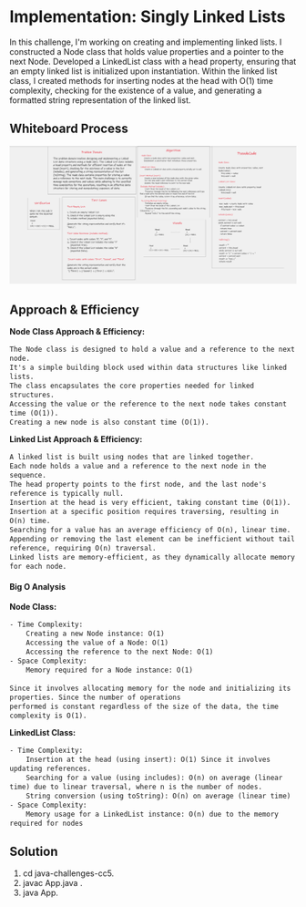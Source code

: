 
# Implementation: Singly Linked Lists
In this challenge, I'm working on creating and implementing linked lists. I constructed a Node class
that holds value properties and a pointer to the next Node. Developed a LinkedList class with a head 
property, ensuring that an empty linked list is initialized upon instantiation. Within the linked list 
class, I created methods for inserting nodes at the head with O(1) time complexity, checking for the existence
of a value, and generating a formatted string representation of the linked list.


## Whiteboard Process
![White Board](./app/src/main/resources/assets/cc5whiteboard.png)


## Approach & Efficiency

**Node Class Approach & Efficiency:**

    The Node class is designed to hold a value and a reference to the next node.
    It's a simple building block used within data structures like linked lists.
    The class encapsulates the core properties needed for linked structures.
    Accessing the value or the reference to the next node takes constant time (O(1)).
    Creating a new node is also constant time (O(1)).

**Linked List Approach & Efficiency:**

    A linked list is built using nodes that are linked together.
    Each node holds a value and a reference to the next node in the sequence.
    The head property points to the first node, and the last node's reference is typically null.
    Insertion at the head is very efficient, taking constant time (O(1)).
    Insertion at a specific position requires traversing, resulting in O(n) time.
    Searching for a value has an average efficiency of O(n), linear time.
    Appending or removing the last element can be inefficient without tail reference, requiring O(n) traversal.
    Linked lists are memory-efficient, as they dynamically allocate memory for each node.



#### **Big O Analysis**
**Node Class:**

    - Time Complexity:
        Creating a new Node instance: O(1)
        Accessing the value of a Node: O(1)
        Accessing the reference to the next Node: O(1)
    - Space Complexity:
        Memory required for a Node instance: O(1)

    Since it involves allocating memory for the node and initializing its properties. Since the number of operations 
    performed is constant regardless of the size of the data, the time complexity is O(1).

**LinkedList Class:**

    - Time Complexity:
        Insertion at the head (using insert): O(1) Since it involves updating references.
        Searching for a value (using includes): O(n) on average (linear time) due to linear traversal, where n is the number of nodes.
        String conversion (using toString): O(n) on average (linear time)
    - Space Complexity:
        Memory usage for a LinkedList instance: O(n) due to the memory required for nodes



## Solution

   1. cd java-challenges-cc5.
   2. javac App.java .
   3. java App. 

